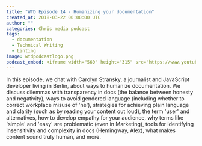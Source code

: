 ```yaml
---
title: "WTD Episode 14 - Humanizing your documentation"
created_at: 2018-03-22 00:00:00 UTC
author: ""
categories: Chris media podcast
tags:
  - documentation
  - Technical Writing
  - Linting
image: wtdpodcastlogo.png
podcast_embed: <iframe width="560" height="315" src="https://www.youtube.com/embed/eDqaEtT4FCs" frameborder="0" allow="autoplay; encrypted-media" allowfullscreen></iframe>
---
```


In this episode, we chat with Carolyn Stransky, a journalist and JavaScript developer living in Berlin, about ways to humanize documentation. We discuss dilemmas with transparency in docs (the balance between honesty and negativity), ways to avoid gendered language (including whether to correct workplace misuse of 'he'), strategies for achieving plain language and clarity (such as by reading your content out loud), the term 'user' and alternatives, how to develop empathy for your audience, why terms like 'simple' and 'easy' are problematic (even in Marketing), tools for identifying insensitivity and complexity in docs (Hemingway, Alex), what makes content sound truly human, and more.
